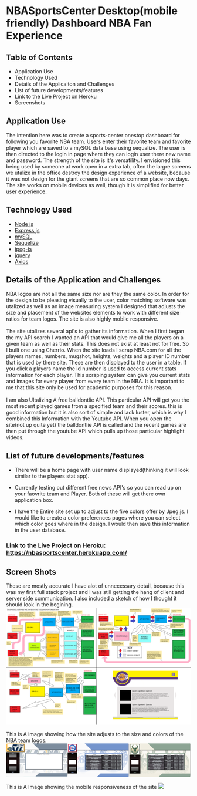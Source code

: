 # NBASportsCenter Desktop(mobile friendly) Dashboard NBA Fan Experience

## Table of Contents

* Application Use
* Technology Used
* Details of the Applicaiton and Challenges
* List of future developments/features
* Link to the Live Project on Heroku
* Screenshots

## Application Use
The intention here was to create a sports-center onestop dashboard for following you favorite NBA team. Users enter their favorite team and favorite player which are saved to a mySQL data base using sequalize. The user is then directed to the login in page where they can login user there new name and password. The strength of the site is it's versatility. I envisioned this being used by someone at work open in a extra tab, often the largre screens we utalize in the office destroy the design experience of a website, because it was not design for the giant screens that are so common place now days. The site works on mobile devices as well, though it is simplified for better user experience.

## Technology Used

* [Node js](https://nodejs.org/en/)
* [Express js](https://expressjs.com/)
* [mySQL](https://www.mysql.com/)
* [Sequelize](https://sequelize.org/)
* [jpeg-js](https://www.npmjs.com/package/jpeg-js)
* [jquery](https://jquery.com/)
* [Axios](https://www.axios.com/)


## Details of the Application and Challenges
 NBA logos are not all the same size nor are they the same color. In order for the design to be pleasing visually to the user, color matching software was utalized as well as an image measuring system I designed that adjusts the size and placement of the websites elements to work with different size ratios for team logos.  The site is also highly mobile responsive. 
 <br>
  <br>
 The site utalizes several api's to gather its information. When I first began the my API search I wanted an API that would give me all the players on a given team as well as their stats. This does not exist at least not for free. So I built one using Cherrio. When the site loads I scrap NBA.com for all the players names, numbers, mugshot, heights, weights and a player ID number that is used by there site. These are then displayed to the user in a table. If you click a players name the id number is used to access current stats information for each player. This scraping system can give you current stats and images for every player from every team in the NBA. It is important to me that this site only be used for academic purposes for this reason. 
  <br>
   <br>
 I am also Ultalizing A free balldontlie API. This particular API will get you the most recent played games from a specified team and their scores. this is good information but it is also sort of simple and lack luster, which is why I combined this Information with the Youtube API. When you open the site(not up quite yet) the balldontlie API is called and the recent games are then put through the youtube API which pulls up those particular highlight videos.   

## List of future developments/features
* There will be a home page with user name displayed(thinking it will look similar to the players stat app).

* Currently testing out different free news API's so you can read up on your faovrite team and Player. Both of these will get there own application box.

* I have the Entire site set up to adjust to the five colors offer by Jpeg.js. I would like to create a color preferences pages where you can select which color goes where in the design. I would then save this information in the user database. 



### Link to the Live Project on Heroku: https://nbasportscenter.herokuapp.com/

 
## Screen Shots
These are mostly accurate I have alot of unnecessary detail, because this was my first full stack project and I was still getting the hang of client and server side communication. I also included a sketch of how I thought it should look in the begining. 
![](gitreadMeImages/flowcharts.png)

This is A image showing how the site adjusts to the size and colors of the NBA team logos.
![](gitreadMeImages/imagesizeadjustments.png)

This is A Image showing the mobile responsiveness of the site
![](gitreadMeImages/mobileresponsiveness.png)
